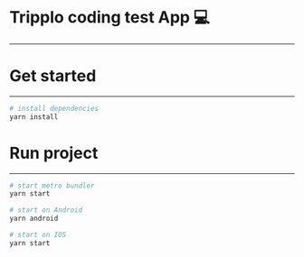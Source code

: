 # Tripplo coding test App 💻

---

# Get started

---

```sh
# install dependencies
yarn install
```

# Run project

---

```sh
# start metro bundler
yarn start

# start on Android
yarn android

# start on IOS
yarn start

```
